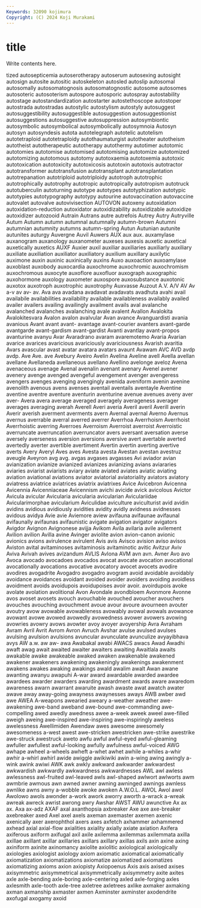 ```yaml
---
Keywords: 32090 kojimura
Copyright: (C) 2024 Koji Murakami
---
```


# title

Write contents here.



tized autosepticemia autoserotherapy autoserum autosexing autosight autosign
autosite autositic autoskeleton autosled autoslip autosomal autosomally autosomatognosis autosomatognostic autosome
autosomes autosoteric autosoterism autospore autosporic autospray autostability autostage autostandardization autostarter
autostethoscope autostoper autostrada autostradas autostylic autostylism autostyly autosuggest autosuggestibility autosuggestible
autosuggestion autosuggestionist autosuggestions autosuggestive autosuppression autosymbiontic autosymbolic autosymbolical autosymbolically autosymnoia
Autosyn autosyn autosyndesis autota autotelegraph autotelic autotelism autotetraploid autotetraploidy autothaumaturgist
autotheater autotheism autotheist autotherapeutic autotherapy autothermy autotimer autotomic autotomies autotomise
autotomised autotomising autotomize autotomized autotomizing autotomous autotomy autotoxaemia autotoxemia autotoxic
autotoxication autotoxicity autotoxicosis autotoxin autotoxis autotractor autotransformer autotransfusion autotransplant autotransplantation
autotrepanation autotriploid autotriploidy autotroph autotrophic autotrophically autotrophy autotropic autotropically autotropism
autotruck autotuberculin autoturning autotype autotypes autotyphization autotypic autotypies autotypography autotypy
autourine autovaccination autovaccine autovalet autovalve autovivisection AUTOVON autoxeny autoxidation autoxidation-reduction
autoxidator autoxidizability autoxidizable autoxidize autoxidizer autozooid Autrain Autrans autre autrefois
Autrey Autry Autryville Autum Autumn autumn autumnal autumnally autumn-brown Autumni
autumnian autumnity autumns autumn-spring Autun Autunian autunite autunites auturgy Auvergne
Auvil Auwers AUX aux aux. auxamylase auxanogram auxanology auxanometer auxeses
auxesis auxetic auxetical auxetically auxetics AUXF Auxier auxil auxiliar auxiliaries
auxiliarly auxiliary auxiliate auxiliation auxiliator auxiliatory auxilium auxillary auxilytic auximone
auxin auxinic auxinically auxins Auxo auxoaction auxoamylase auxoblast auxobody auxocardia
auxochrome auxochromic auxochromism auxochromous auxocyte auxoflore auxofluor auxograph auxographic auxohormone
auxology auxometer auxospore auxosubstance auxotonic auxotox auxotroph auxotrophic auxotrophy Auxvasse
Auzout A.V. A/V AV Av a-v av av- av. Ava
ava avadana avadavat avadavats avadhuta avahi avail availabile availabilities availability
available availableness availably availed availer availers availing availingly availment avails
aval avalanche avalanched avalanches avalanching avale avalent Avallon Avalokita Avalokitesvara
Avalon avalon avalvular Avan avance Avanguardisti avania avanious Avant avant
avant- avantage avant-courier avanters avant-garde avantgarde avant-gardism avant-gardist Avanti avantlay
avant-propos avanturine avanyu Avar Avaradrano avaram avaremotemo Avaria Avarian avarice
avarices avaricious avariciously avariciousness Avarish avaritia Avars avascular avast avatar
avatara avatars avaunt Avawam AVC AVD avdp avdp. Ave Ave.
ave Avebury Aveiro Avelin Avelina Aveline avell Avella avellan avellane
Avellaneda avellaneous avellano Avellino avelonge aveloz Avena avenaceous avenage Avenal
avenalin avenant avenary Avenel avener avenery avenge avenged avengeful avengement
avenger avengeress avengers avenges avenging avengingly avenida aveniform avenin avenine
avenolith avenous avens avenses aventail aventails aventayle Aventine aventine aventre
aventure aventurin aventurine avenue avenues aveny aver aver- Avera avera
average averaged averagely averageness averager averages averaging averah Averell Averi
averia Averil averil Averill averin Averir averish averment averments avern
Avernal avernal Averno Avernus avernus averrable averral averred averrer Averrhoa
Averrhoism Averrhoist Averrhoistic averring Averroes Averroism Averroist averroist Averroistic averruncate
averruncation averruncator avers aversant aversation averse aversely averseness aversion aversions
aversive avert avertable averted avertedly averter avertible avertiment Avertin avertin
averting avertive averts Avery Averyl Aves aves Avesta avesta Avestan
avestan avestruz aveugle Aveyron avg avg. avgas avgases avgasses Avi
aviador avian avianization avianize avianized avianizes avianizing avians aviararies aviaries
aviarist aviarists aviary aviate aviated aviates aviatic aviating aviation aviational
aviations aviator aviatorial aviatoriality aviators aviatory aviatress aviatrice aviatrices aviatrix
aviatrixes Avice Avicebron Avicenna Avicennia Avicenniaceae Avicennism avichi avicide avick
avicolous Avictor Avicula avicular Avicularia avicularia avicularian Aviculariidae Avicularimorphae avicularium
Aviculidae aviculture aviculturist avid avidin avidins avidious avidiously avidities avidity
avidly avidness avidnesses avidous avidya Avie avie Aviemore aview avifauna
avifaunae avifaunal avifaunally avifaunas avifaunistic avigate avigation avigator avigators Avigdor
Avignon Avignonese avijja Avikom Avila avilaria avile avilement Avilion avilion
Avilla avine Avinger aviolite avion avion-canon avionic avionics avions avirulence
avirulent Avis avis Avisco avision aviso avisos Aviston avital avitaminoses
avitaminosis avitaminotic avitic Avitzur Aviv Aviva Avivah avives avizandum AVLIS
Avlona AVM avn avn. Avner Avo avo Avoca avocado avocadoes
avocados avocat avocate avocation avocational avocationally avocations avocative avocatory avocet
avocets avodire avodires avogadrite Avogadro avogadro avogram avoid avoidable avoidably
avoidance avoidances avoidant avoided avoider avoiders avoiding avoidless avoidment avoids
avoidupois avoidupoises avoir avoir. avoirdupois avoke avolate avolation avolitional Avon
Avondale avondbloem Avonmore Avonne avos avoset avosets avouch avouchable avouched
avoucher avouchers avouches avouching avouchment avoue avour avoure avourneen avouter
avoutry avow avowable avowableness avowably avowal avowals avowance avowant avowe
avowed avowedly avowedness avower avowers avowing avowries avowry avows avowter
avoy avoyer avoyership Avra Avraham Avram Avril Avrit Avrom Avron
Avruch Avshar avulse avulsed avulses avulsing avulsion avulsions avuncular avunculate
avunculize avyayibhava avys AW a.w. aw aw- awa Awabakal awabi
AWACS awacs Awad Awadhi awaft awag await awaited awaiter awaiters
awaiting Awaitlala awaits awakable awake awakeable awaked awaken awakenable awakened
awakener awakeners awakening awakeningly awakenings awakenment awakens awakes awaking awakings
awald awalim awalt Awan awane awanting awanyu awapuhi A-war award
awardable awarded awardee awardees awarder awarders awarding awardment awards aware
awaredom awareness awarn awarrant awaruite awash awaste awat awatch awater
awave away away-going awayness awaynesses aways AWB awber awd awe
AWEA A-weapons awearied aweary a-weather aweather awe-awakening awe-band aweband awe-bound
awe-commanding awe-compelling awed awedly awedness awee a-week aweek aweel awe-filled
aweigh aweing awe-inspired awe-inspiring awe-inspiringly aweless awelessness Awellimiden Awendaw awes
awesome awesomely awesomeness a-west awest awe-stricken awestricken awe-strike awestrike awe-struck
awestruck aweto awfu awful awful-eyed awful-gleaming awfuller awfullest awful-looking awfully
awfulness awful-voiced AWG awhape awheel a-wheels awheft a-whet awhet awhile
a-whiles a-whir awhir a-whirl awhirl awide awiggle awikiwiki awin a-wing
awing awingly a-wink awink awiwi AWK awk awkly awkward awkwarder
awkwardest awkwardish awkwardly awkwardness awkwardnesses AWL awl awless awlessness awl-fruited
awl-leaved awls awl-shaped awlwort awlworts awm awmbrie awmous awn awned
awner awning awninged awnings awnless awnlike awns awny a-wobble awoke
awoken A.W.O.L. AWOL Awol awol Awolowo awols awonder a-work awork
aworry aworth a-wrack a-wreak awreak awreck awrist awrong awry Awshar
AWST AWU awunctive Ax ax ax. Axa ax-adz AXAF axal
axanthopsia axbreaker Axe axe axe-breaker axebreaker axed Axel axel axels
axeman axemaster axemen axenic axenically axer axerophthol axers axes axfetch
axhammer axhammered axhead axial axial-flow axialities axiality axially axiate axiation
Axifera axiferous axiform axifugal axil axile axilemma axilemmas axilemmata axilla
axillae axillant axillar axillaries axillars axillary axillas axils axin axine
axing axiniform axinite axinomancy axiolite axiolitic axiological axiologically axiologies axiologist
axiology axiom axiomatic axiomatical axiomatically axiomatization axiomatizations axiomatize axiomatized axiomatizes
axiomatizing axioms axion axiopisty Axiopoenus Axis axis axised axises axisymmetric
axisymmetrical axisymmetrically axisymmetry axite axites axle axle-bending axle-boring axle-centering axled
axle-forging axles axlesmith axle-tooth axle-tree axletree axletrees axlike axmaker axmaking
axman axmanship axmaster axmen Axminster axminster axodendrite axofugal axogamy axoid

